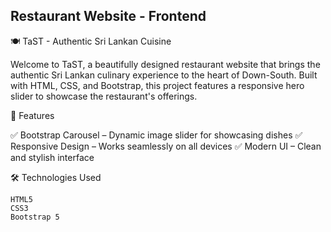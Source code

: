
## Restaurant Website - Frontend
🍽️ TaST - Authentic Sri Lankan Cuisine

Welcome to TaST, a beautifully designed restaurant website that brings the authentic Sri Lankan culinary experience to the heart of Down-South. Built with HTML, CSS, and Bootstrap, this project features a responsive hero slider to showcase the restaurant's offerings.

🚀 Features

✅ Bootstrap Carousel – Dynamic image slider for showcasing dishes
✅ Responsive Design – Works seamlessly on all devices
✅ Modern UI – Clean and stylish interface


🛠️ Technologies Used

    HTML5
    CSS3
    Bootstrap 5



